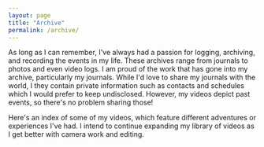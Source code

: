 ```yaml
---
layout: page
title: "Archive"
permalink: /archive/
---
```


As long as I can remember, I've always had a passion for logging, archiving, and recording the events in my life. These archives range from journals to photos and even video logs. I am proud of the work that has gone into my archive, particularly my journals. While I'd love to share my journals with the world, I they contain private information such as contacts and schedules which I would prefer to keep undisclosed. However, my videos depict past events, so there's no problem sharing those!

Here's an index of some of my videos, which feature different adventures or experiences I've had. I intend to continue expanding my library of videos as I get better with camera work and editing.
